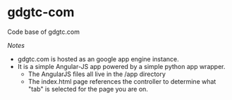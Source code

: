 gdgtc-com
=========

Code base of gdgtc.com

_Notes_ 
 - gdgtc.com is hosted as an google app engine instance.
 - It is a simple Angular-JS app powered by a simple python app wrapper.
   - The AngularJS files all live in the /app directory
   - The index.html page references the controller to determine what "tab" is selected for the page you are on.
